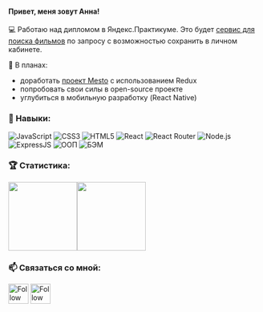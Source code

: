 #### Привет, меня зовут Анна!

:computer: Работаю над дипломом в Яндекс.Практикуме. Это будет [сервис для поиска фильмов](https://github.com/kozhevatova/movies-explorer-frontend) по запросу с возможностью сохранить в личном кабинете.

:memo: В планах: 
- доработать [проект Mesto](https://github.com/kozhevatova/react-mesto-api-full) с использованием Redux
- попробовать свои силы в open-source проекте
- углубиться в мобильную разработку (React Native)

### 🔨 Навыки: 

![JavaScript](https://img.shields.io/badge/-JavaScript-000?&logo=JavaScript&logoColor=ddc508)
![CSS3](https://img.shields.io/badge/-CSS3-000?&logo=css3)
![HTML5](https://img.shields.io/badge/-HTML5-000?&logo=html5)
![React](https://img.shields.io/badge/-React-000?&logo=React)
![React Router](https://img.shields.io/badge/-React%20Router-000?&logo=React%20Router)
![Node.js](https://img.shields.io/badge/-Node.js-000?&logo=node.js)
![ExpressJS](https://img.shields.io/badge/-ExpressJS-000?&logo=express)
![ООП](https://img.shields.io/badge/-ООП-000?)
![БЭМ](https://img.shields.io/badge/-БЭМ-000?)

### :trophy: Статистика:

<div display="flex"> <img height="137px" src="https://github-readme-stats.vercel.app/api?username=kozhevatova&hide_title=true&hide_border=true&show_icons=true&include_all_commits=true&count_private=true&line_height=21&text_color=000&icon_color=000&bg_color=0,ea6161,ffc64d,fffc4d,52fa5a&theme=graywhite" /><!-- wi*quL3fcV --><img height="137px" src="https://github-readme-stats.vercel.app/api/top-langs/?username=kozhevatova&hide_title=true&hide_border=true&layout=compact&langs_count=7&exclude_repo=comp426,Redventures-Movie-Quotes&text_color=000&icon_color=fff&bg_color=0,52fa5a,4dfcff,c64dff&theme=graywhite" /></div>

### 📫 Связаться со мной:

[<img src="https://upload.wikimedia.org/wikipedia/commons/8/82/Telegram_logo.svg" height="40em" align="center" alt="Follow Anna on LinkedIn" title="Follow Anna on LinkedIn"/>](https://t.me/annakin_kiwi)
[<img src="https://raw.githubusercontent.com/Raymo111/Raymo111/master/socials/instagram.svg" height="40em" align="center" alt="Follow Raymo111 on Instagram" title="Follow Anna on Instagram"/>](https://instagram.com/annakin_kiwi)
